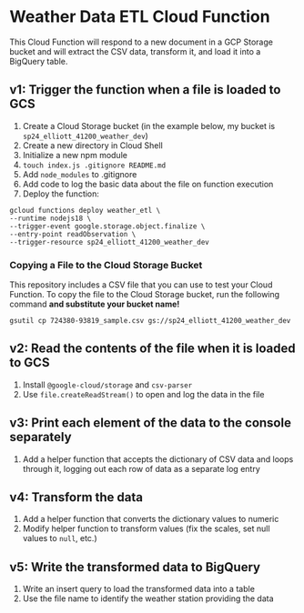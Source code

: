 # Weather Data ETL Cloud Function

This Cloud Function will respond to a new document in a GCP Storage bucket and will extract the CSV data, transform it, and load it into a BigQuery table.

## v1: Trigger the function when a file is loaded to GCS

1. Create a Cloud Storage bucket (in the example below, my bucket is `sp24_elliott_41200_weather_dev`)
2. Create a new directory in Cloud Shell
3. Initialize a new npm module
4. `touch index.js .gitignore README.md`
5. Add `node_modules` to .gitignore
6. Add code to log the basic data about the file on function execution
7. Deploy the function:

```
gcloud functions deploy weather_etl \
--runtime nodejs18 \
--trigger-event google.storage.object.finalize \
--entry-point readObservation \
--trigger-resource sp24_elliott_41200_weather_dev
```

### Copying a File to the Cloud Storage Bucket

This repository includes a CSV file that you can use to test your Cloud Function. To copy the file to the Cloud Storage bucket, run the following command **and substitute your bucket name!**

```
gsutil cp 724380-93819_sample.csv gs://sp24_elliott_41200_weather_dev
```

## v2: Read the contents of the file when it is loaded to GCS

1. Install `@google-cloud/storage` and `csv-parser`
2. Use `file.createReadStream()` to open and log the data in the file

## v3: Print each element of the data to the console separately

1. Add a helper function that accepts the dictionary of CSV data and loops through it, logging out each row of data as a separate log entry

## v4: Transform the data

1. Add a helper function that converts the dictionary values to numeric
2. Modify helper function to transform values (fix the scales, set null values to `null`, etc.)

## v5: Write the transformed data to BigQuery

1. Write an insert query to load the transformed data into a table
2. Use the file name to identify the weather station providing the data